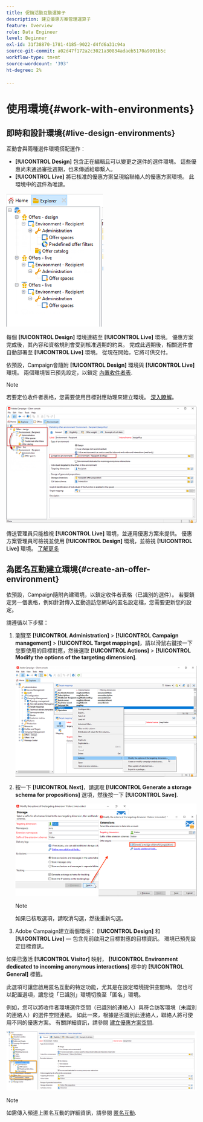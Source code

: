 ```yaml
---
title: 促銷活動互動運算子
description: 建立優惠方案管理運算子
feature: Overview
role: Data Engineer
level: Beginner
exl-id: 31f38870-1781-4185-9022-d4fd6a31c94a
source-git-commit: a02d47f172a2c3021a30834adaeb5170a9801b5c
workflow-type: tm+mt
source-wordcount: '393'
ht-degree: 2%

---
```


# 使用環境{#work-with-environments}

## 即時和設計環境{#live-design-environments}

互動會與兩種選件環境搭配運作：

* **[!UICONTROL Design]** 包含正在編輯且可以變更之選件的選件環境。 這些優惠尚未通過審批週期，也未傳遞給聯繫人。
* **[!UICONTROL Live]** 將已核准的優惠方案呈現給聯絡人的優惠方案環境。 此環境中的選件為唯讀。

![](assets/offer_environments_overview_001.png)

每個 **[!UICONTROL Design]** 環境連結至 **[!UICONTROL Live]** 環境。 優惠方案完成後，其內容和資格規則會受到核准週期的約束。 完成此週期後，相關選件會自動部署至 **[!UICONTROL Live]** 環境。 從現在開始，它將可供交付。

依預設，Campaign會隨附 **[!UICONTROL Design]** 環境與 **[!UICONTROL Live]** 環境。 兩個環境皆已預先設定，以鎖定 [內置收件者表](../dev/datamodel.md#ootb-profiles).

>[!NOTE]
>
>若要定位收件者表格，您需要使用目標對應助理來建立環境。 [深入瞭解](#creating-an-offer-environment)。

![](assets/offer_environments_overview_002.png)

傳送管理員只能檢視 **[!UICONTROL Live]** 環境，並運用優惠方案來提供。 優惠方案管理員可檢視並使用 **[!UICONTROL Design]** 環境，並檢視 **[!UICONTROL Live]** 環境。 [了解更多](interaction-operators.md)

## 為匿名互動建立環境{#create-an-offer-environment}

依預設，Campaign隨附內建環境，以鎖定收件者表格（已識別的選件）。 若要鎖定另一個表格，例如針對傳入互動造訪您網站的匿名設定檔，您需要更新您的設定。

請遵循以下步驟：

1. 瀏覽至 **[!UICONTROL Administration]** > **[!UICONTROL Campaign management]** > **[!UICONTROL Target mappings]**，請以滑鼠右鍵按一下您要使用的目標對應，然後選取 **[!UICONTROL Actions]** > **[!UICONTROL Modify the options of the targeting dimension]**.

   ![](assets/offer_env_anonymous_001.png)

1. 按一下 **[!UICONTROL Next]**，請選取 **[!UICONTROL Generate a storage schema for propositions]** 選項，然後按一下 **[!UICONTROL Save]**.

   ![](assets/offer_env_anonymous_002.png)

   >[!NOTE]
   >
   >如果已核取選項，請取消勾選，然後重新勾選。

1. Adobe Campaign建立兩個環境： **[!UICONTROL Design]** 和 **[!UICONTROL Live]**  — 包含先前啟用之目標對應的目標資訊。 環境已預先設定目標資訊。

如果已激活 **[!UICONTROL Visitor]** 映射， **[!UICONTROL Environment dedicated to incoming anonymous interactions]** 框中的 **[!UICONTROL General]** 標籤。

此選項可讓您啟用匿名互動的特定功能，尤其是在設定環境提供空間時。 您也可以配置選項，讓您從「已識別」環境切換至「匿名」環境。

例如，您可以將收件者環境選件空間（已識別的連絡人）與符合訪客環境（未識別的連絡人）的選件空間連結。 如此一來，根據是否識別此連絡人，聯絡人將可使用不同的優惠方案。 有關詳細資訊，請參閱 [建立優惠方案空間](interaction-offer-spaces.md).

![](assets/offer_env_anonymous_003.png)

>[!NOTE]
>
>如需傳入頻道上匿名互動的詳細資訊，請參閱 [匿名互動](anonymous-interactions.md).
